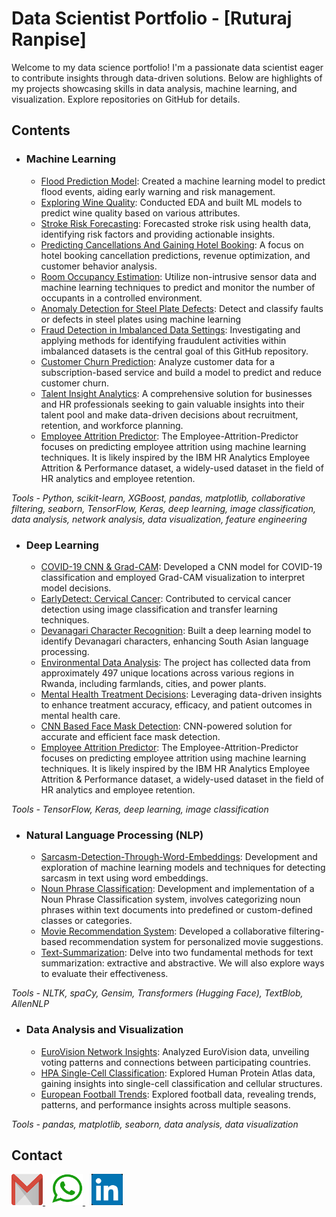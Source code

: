 # Data Scientist Portfolio - [Ruturaj Ranpise] 
 
Welcome to my data science portfolio! I'm a passionate data scientist eager to contribute insights through data-driven solutions. Below are highlights of my projects showcasing skills in data analysis, machine learning, and visualization. Explore repositories on GitHub for details. 

## Contents

- ### **Machine Learning**
  - [Flood Prediction Model](https://github.com/ruturaj0626/Flood-Prediction-Model): Created a machine learning model to predict flood events, aiding early warning and risk management.
  - [Exploring Wine Quality](https://github.com/ruturaj0626/Exploring_Wine_Quality_EDA_ML): Conducted EDA and built ML models to predict wine quality based on various attributes.
  - [Stroke Risk Forecasting](https://github.com/ruturaj0626/Forecasting-Stroke-Risk_An-In-Depth-Analysis): Forecasted stroke risk using health data, identifying risk factors and providing actionable insights.
  - [Predicting Cancellations And Gaining Hotel Booking](https://github.com/ruturaj0626/Predicting-Cancellations-And-Gaining-Hotel-Booking): A focus on hotel booking cancellation predictions, revenue optimization, and customer behavior analysis.
  - [Room Occupancy Estimation](https://github.com/ruturaj0626/Room-Occupancy-Estimation): Utilize non-intrusive sensor data and machine learning techniques to predict and monitor the number of occupants in a controlled environment. 
  - [Anomaly Detection for Steel Plate  Defects](https://github.com/ruturaj0626/Anomaly-Detection-for-Steel-Plate-Defects): Detect and classify faults or defects in steel plates using machine learning
  - [Fraud Detection in Imbalanced Data Settings](https://github.com/ruturaj0626/Fraud-Detection-in-Imbalanced-Data-Settings): Investigating and applying methods for identifying fraudulent activities within imbalanced datasets is the central goal of this GitHub repository.
  - [Customer Churn Prediction](https://github.com/ruturaj0626/Customer-Churn-Prediction): Analyze customer data for a subscription-based service and build a model to predict and reduce customer churn. 
  - [Talent Insight Analytics](https://github.com/ruturaj0626/Talent-Insight-Analytics): A comprehensive solution for businesses and HR professionals seeking to gain valuable insights into their talent pool and make data-driven decisions about recruitment, retention, and workforce planning.
  - [Employee Attrition Predictor](https://github.com/ruturaj0626/Employee-Attrition-Predictor): The Employee-Attrition-Predictor focuses on predicting employee attrition using machine learning techniques. It is likely inspired by the IBM HR Analytics Employee Attrition & Performance dataset, a widely-used dataset in the field of HR analytics and employee retention.


    
*Tools - Python, scikit-learn, XGBoost, pandas, matplotlib, collaborative filtering, seaborn, TensorFlow, Keras, deep learning, image classification, data analysis, network analysis, data visualization, feature engineering*
 
- ### **Deep Learning**
  - [COVID-19 CNN & Grad-CAM](https://github.com/ruturaj0626/COVID-19-CNN-Grad-CAM-Visualization): Developed a CNN model for COVID-19 classification and employed Grad-CAM visualization to interpret model decisions.
  - [EarlyDetect: Cervical Cancer](https://github.com/ruturaj0626/EarlyDetect-Cervical-Cancer-Screening-Baseline): Contributed to cervical cancer detection using image classification and transfer learning techniques.
  - [Devanagari Character Recognition](https://github.com/ruturaj0626/Deep-Learning-Identify-Devanagari-Character): Built a deep learning model to identify Devanagari characters, enhancing South Asian language processing.
  - [Environmental Data Analysis](https://github.com/ruturaj0626/Environmental-Data-Analysis): The project has collected data from approximately 497 unique locations across various regions in Rwanda, including farmlands, cities, and power plants.
  - [Mental Health Treatment Decisions](https://github.com/ruturaj0626/Mental-Health-Treatment-Decisions-Using-ML): Leveraging data-driven insights to enhance treatment accuracy, efficacy, and patient outcomes in mental health care.
  - [CNN Based Face Mask Detection](https://github.com/ruturaj0626/CNN-Based-Face-Mask-Detection): CNN-powered solution for accurate and efficient face mask detection.
  - [Employee Attrition Predictor](https://github.com/ruturaj0626/Employee-Attrition-Predictor/tree/main): The Employee-Attrition-Predictor focuses on predicting employee attrition using machine learning techniques. It is likely inspired by the IBM HR Analytics Employee Attrition & Performance dataset, a widely-used dataset in the field of HR analytics and employee retention.  

*Tools - TensorFlow, Keras, deep learning, image classification*
- ### **Natural Language Processing (NLP)**
  - [Sarcasm-Detection-Through-Word-Embeddings](https://github.com/ruturaj0626/Sarcasm-Detection-Through-Word-Embeddings): Development and exploration of machine learning models and techniques for detecting sarcasm in text using word embeddings.
  - [Noun Phrase Classification](https://github.com/ruturaj0626/Noun-Phrase-Classification): Development and implementation of a Noun Phrase Classification system, involves categorizing noun phrases within text documents into predefined or custom-defined classes or categories.
  - [Movie Recommendation System](https://github.com/ruturaj0626/Movie_Recommendation_System): Developed a collaborative filtering-based recommendation system for personalized movie suggestions.
  - [Text-Summarization](https://github.com/ruturaj0626/Text-Summarization): Delve into two fundamental methods for text summarization: extractive and abstractive. We will also explore ways to evaluate their effectiveness.

    
*Tools - NLTK, spaCy, Gensim, Transformers (Hugging Face), TextBlob, AllenNLP*

- ### **Data Analysis and Visualization**
  - [EuroVision Network Insights](https://github.com/ruturaj0626/EuroVision-Network-Insights-Unveiling-Connections): Analyzed EuroVision data, unveiling voting patterns and connections between participating countries.
  - [HPA Single-Cell Classification](https://github.com/ruturaj0626/EDA-For-HPA-Single-Cell-Classification): Explored Human Protein Atlas data, gaining insights into single-cell classification and cellular structures.
  - [European Football Trends](https://github.com/ruturaj0626/Exploring-European-Football-Trends-2012-2023): Explored football data, revealing trends, patterns, and performance insights across multiple seasons.

*Tools - pandas, matplotlib, seaborn, data analysis, data visualization*

## Contact

<p>
  <a href="mailto:ruturaj26201@gmail.com" style="margin-right: 10px;">
    <img src="https://github.com/ruturaj0626/Data-Science-Portfolio/blob/main/email.png" alt="Email" width="50" height="50">
  </a>  

  <a href="https://wa.me/919579411956" style="margin-right: 10px;">
    <img src="https://github.com/ruturaj0626/Data-Science-Portfolio/blob/main/wa.png" alt="WhatsApp" width="50" height="50">
  </a>  

  <a href="https://www.linkedin.com/in/ruturaj-ranpise/">
    <img src="https://github.com/ruturaj0626/Data-Science-Portfolio/blob/main/LinkedIn.jpg" alt="LinkedIn" width="50" height="50">
  </a>  
</p>





<!-- Replace with actual website URL -->
<!-- 
<a href="https://www.yourwebsite.com"> 
  <img src="https://github.com/ruturaj0626/Data-Science-Portfolio/blob/main/Website.png" alt="Website" width="30" height="30">
</a> -->

